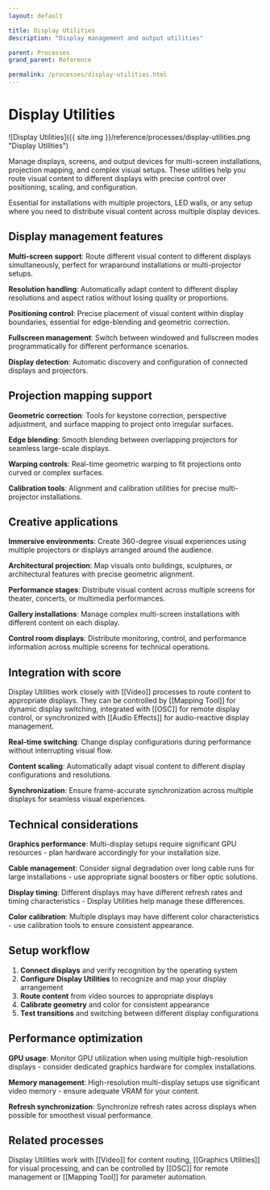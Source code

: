 ```yaml
---
layout: default

title: Display Utilities
description: "Display management and output utilities"

parent: Processes
grand_parent: Reference

permalink: /processes/display-utilities.html
---
```

# Display Utilities

![Display Utilities]({{ site.img }}/reference/processes/display-utilities.png "Display Utilities")

Manage displays, screens, and output devices for multi-screen installations, projection mapping, and complex visual setups. These utilities help you route visual content to different displays with precise control over positioning, scaling, and configuration.

Essential for installations with multiple projectors, LED walls, or any setup where you need to distribute visual content across multiple display devices.

## Display management features

**Multi-screen support**: Route different visual content to different displays simultaneously, perfect for wraparound installations or multi-projector setups.

**Resolution handling**: Automatically adapt content to different display resolutions and aspect ratios without losing quality or proportions.

**Positioning control**: Precise placement of visual content within display boundaries, essential for edge-blending and geometric correction.

**Fullscreen management**: Switch between windowed and fullscreen modes programmatically for different performance scenarios.

**Display detection**: Automatic discovery and configuration of connected displays and projectors.

## Projection mapping support

**Geometric correction**: Tools for keystone correction, perspective adjustment, and surface mapping to project onto irregular surfaces.

**Edge blending**: Smooth blending between overlapping projectors for seamless large-scale displays.

**Warping controls**: Real-time geometric warping to fit projections onto curved or complex surfaces.

**Calibration tools**: Alignment and calibration utilities for precise multi-projector installations.

## Creative applications

**Immersive environments**: Create 360-degree visual experiences using multiple projectors or displays arranged around the audience.

**Architectural projection**: Map visuals onto buildings, sculptures, or architectural features with precise geometric alignment.

**Performance stages**: Distribute visual content across multiple screens for theater, concerts, or multimedia performances.

**Gallery installations**: Manage complex multi-screen installations with different content on each display.

**Control room displays**: Distribute monitoring, control, and performance information across multiple screens for technical operations.

## Integration with score

Display Utilities work closely with [[Video]] processes to route content to appropriate displays. They can be controlled by [[Mapping Tool]] for dynamic display switching, integrated with [[OSC]] for remote display control, or synchronized with [[Audio Effects]] for audio-reactive display management.

**Real-time switching**: Change display configurations during performance without interrupting visual flow.

**Content scaling**: Automatically adapt visual content to different display configurations and resolutions.

**Synchronization**: Ensure frame-accurate synchronization across multiple displays for seamless visual experiences.

## Technical considerations

**Graphics performance**: Multi-display setups require significant GPU resources - plan hardware accordingly for your installation size.

**Cable management**: Consider signal degradation over long cable runs for large installations - use appropriate signal boosters or fiber optic solutions.

**Display timing**: Different displays may have different refresh rates and timing characteristics - Display Utilities help manage these differences.

**Color calibration**: Multiple displays may have different color characteristics - use calibration tools to ensure consistent appearance.

## Setup workflow

1. **Connect displays** and verify recognition by the operating system
2. **Configure Display Utilities** to recognize and map your display arrangement  
3. **Route content** from video sources to appropriate displays
4. **Calibrate geometry** and color for consistent appearance
5. **Test transitions** and switching between different display configurations

## Performance optimization

**GPU usage**: Monitor GPU utilization when using multiple high-resolution displays - consider dedicated graphics hardware for complex installations.

**Memory management**: High-resolution multi-display setups use significant video memory - ensure adequate VRAM for your content.

**Refresh synchronization**: Synchronize refresh rates across displays when possible for smoothest visual performance.

## Related processes

Display Utilities work with [[Video]] for content routing, [[Graphics Utilities]] for visual processing, and can be controlled by [[OSC]] for remote management or [[Mapping Tool]] for parameter automation.